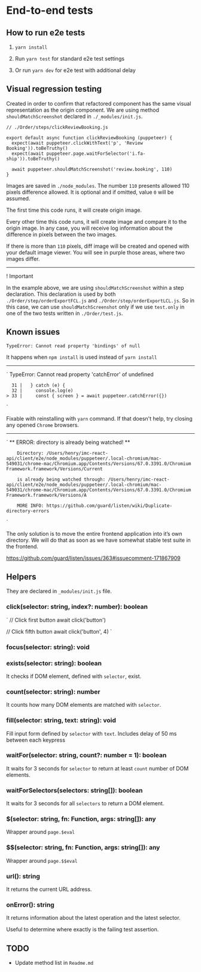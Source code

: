 # End-to-end tests

## How to run e2e tests

1. `yarn install`

2. Run `yarn test` for standard e2e test settings

3. Or run `yarn dev` for e2e test with additional delay

## Visual regression testing

Created in order to confirm that refactored component has the same visual representation as the origin component.
We are using method `shouldMatchScreenshot` declared in `./_modules/init.js`.

```
// ./Order/steps/clickReviewBooking.js

export default async function clickReviewBooking (puppeteer) {
  expect(await puppeteer.clickWithText('p', 'Review Booking')).toBeTruthy()
  expect(await puppeteer.page.waitForSelector('i.fa-ship')).toBeTruthy()

  await puppeteer.shouldMatchScreenshot('review.booking', 110)
}
```

Images are saved in `./node_modules`.
The number `110` presents allowed 110 pixels difference allowed. It is optional and if omitted, value `0` will be assumed.

The first time this code runs, it will create origin image.

Every other time this code runs, it will create image and compare it to the origin image. In any case, you will receive log information about the difference in pixels between the two images.

If there is more than `110` pixels, diff image will be created and opened with your default image viewer. You will see in purple those areas, where two images differ.

---

! Important

In the example above, we are using `shouldMatchScreenshot` within a step declaration. This declaration is used by both `./Order/step/orderExportFCL.js` and `./Order/step/orderExportLCL.js`. So in this case, we can use `shouldMatchScreenshot` only if we use `test.only` in one of the two tests written in `./Order/test.js`.

## Known issues

`TypeError: Cannot read property 'bindings' of null`

It happens when `npm install` is used instead of `yarn install`

---
`
TypeError: Cannot read property 'catchError' of undefined

      31 |   } catch (e) {
      32 |     console.log(e)
    > 33 |     const { screen } = await puppeteer.catchError({})
`

Fixable with reinstalling with `yarn` command. If that doesn't help, try closing any opened `Chrome` browsers.

---

`
** ERROR: directory is already being watched! **

        Directory: /Users/henry/imc-react-api/client/e2e/node_modules/puppeteer/.local-chromium/mac-549031/chrome-mac/Chromium.app/Contents/Versions/67.0.3391.0/Chromium Framework.framework/Versions/Current

        is already being watched through: /Users/henry/imc-react-api/client/e2e/node_modules/puppeteer/.local-chromium/mac-549031/chrome-mac/Chromium.app/Contents/Versions/67.0.3391.0/Chromium Framework.framework/Versions/A

        MORE INFO: https://github.com/guard/listen/wiki/Duplicate-directory-errors
`

The only solution is to move the entire frontend application into it’s own directory. We will do that as soon as we have somewhat stable test suite in the frontend.

https://github.com/guard/listen/issues/363#issuecomment-171867909

## Helpers

They are declared in `_modules/init.js` file.

### click(selector: string, index?: number): boolean

`
// Click first button
await click('button')

// Click fifth button
await click('button', 4)
`

### focus(selector: string): void

### exists(selector: string): boolean

It checks if DOM element, defined with `selector`, exist.

### count(selector: string): number

It counts how many DOM elements are matched with `selector`.

### fill(selector: string, text: string): void

Fill input form defined by `selector` with `text`.
Includes delay of 50 ms between each keypress

### waitFor(selector: string, count?: number = 1): boolean

It waits for 3 seconds for `selector` to return at least `count` number of DOM elements.

### waitForSelectors(selectors: string[]): boolean

It waits for 3 seconds for all `selectors` to return a DOM element.

### $(selector: string, fn: Function, args: string[]): any

Wrapper around `page.$eval`

### $$(selector: string, fn: Function, args: string[]): any

Wrapper around `page.$$eval`

### url(): string

It returns the current URL address.

### onError(): string

It returns information about the latest operation and the latest selector.

Useful to determine where exactly is the failing test assertion.

## TODO

- Update method list in `Readme.md`